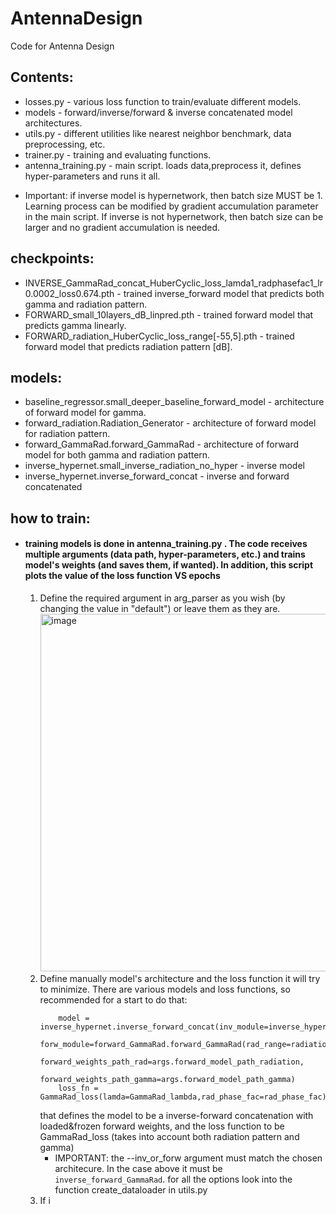 # AntennaDesign
Code for Antenna Design
## Contents:
- losses.py - various loss function to train/evaluate different models.
- models - forward/inverse/forward & inverse concatenated model architectures.
- utils.py - different utilities like nearest neighbor benchmark, data preprocessing, etc. 
- trainer.py - training and evaluating functions.
- antenna_training.py - main script. loads data,preprocess it, defines hyper-parameters and runs it all.

* Important: if inverse model is hypernetwork, then batch size MUST be 1. Learning process can be modified by
gradient accumulation parameter in the main script. If inverse is not hypernetwork, then batch size can be larger and no gradient accumulation is needed.

## checkpoints:
- INVERSE_GammaRad_concat_HuberCyclic_loss_lamda1_radphasefac1_lr0.0002_loss0.674.pth - trained inverse_forward model 
that predicts both gamma and radiation pattern.
- FORWARD_small_10layers_dB_linpred.pth - trained forward model that predicts gamma linearly.
- FORWARD_radiation_HuberCyclic_loss_range[-55,5].pth - trained forward model that predicts radiation pattern [dB].
## models:
 - baseline_regressor.small_deeper_baseline_forward_model - architecture of forward model for gamma.  
 - forward_radiation.Radiation_Generator - architecture of forward model for radiation pattern.
 - forward_GammaRad.forward_GammaRad - architecture of forward model for both gamma and radiation pattern.
 - inverse_hypernet.small_inverse_radiation_no_hyper - inverse model
 - inverse_hypernet.inverse_forward_concat - inverse and forward concatenated
## how to train:
  - #### training models is done in antenna_training.py . The code receives multiple arguments (data path, hyper-parameters, etc.) and trains model's weights (and saves them, if wanted). In addition, this script plots the value of the loss function VS epochs
    1. Define the required argument in arg_parser as you wish (by changing the value in "default") or leave them as they are.
       <img width="572" alt="image" src="https://github.com/Moshey99/AntennaDesign/assets/104683567/a2a107e4-85e0-440a-a326-e8e3c4432484">
    2. Define manually model's architecture and the loss function it will try to minimize. There are various models and loss functions, so recommended for a start to do that:
       ```
           model = inverse_hypernet.inverse_forward_concat(inv_module=inverse_hypernet.small_inverse_radiation_no_hyper(),
                                                    forw_module=forward_GammaRad.forward_GammaRad(rad_range=radiation_range),
                                                    forward_weights_path_rad=args.forward_model_path_radiation,
                                                    forward_weights_path_gamma=args.forward_model_path_gamma)
           loss_fn = GammaRad_loss(lamda=GammaRad_lambda,rad_phase_fac=rad_phase_fac)
       ```
       that defines the model to be a inverse-forward concatenation with loaded&frozen forward weights, and the loss function to be GammaRad_loss (takes into account both radiation pattern and gamma)
       - IMPORTANT: the --inv_or_forw argument must match the chosen architecure. In the case above it must be ``` inverse_forward_GammaRad ```.
         for all the options look into the function create_dataloader in utils.py
    4. If i

